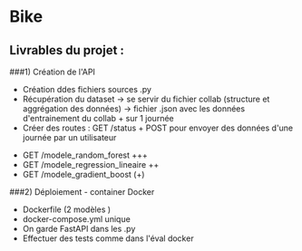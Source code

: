 # Bike

## Livrables du projet :

###1) Création de l'API
- Création ddes fichiers sources .py
- Récupération du dataset -> se servir du fichier collab (structure et aggrégation des données) -> fichier .json avec les données d'entrainement du collab + sur 1 journée
- Créer des routes : GET /status + POST pour envoyer des données d'une journée par un utilisateur
* GET /modele_random_forest +++ 
* GET /modele_regression_lineaire ++
* GET /modele_gradient_boost (+)

###2) Déploiement - container Docker
- Dockerfile (2 modèles )
- docker-compose.yml unique
- On garde FastAPI dans les .py
- Effectuer des tests comme dans l'éval docker
